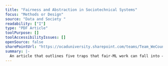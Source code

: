 ```yaml
---
title: "Fairness and Abstraction in Sociotechnical Systems"
focus: "Methods or Design"
source: "Data and Society "
readability: ["I"]
type: "PDF Article"
toolPurpose: []
toolAccessibilityIssues: []
openSource: false
sharePointUrl: "https://ocaduniversity.sharepoint.com/teams/Team_WeCount/Shared%20Documents/Resources%20and%20Tools/Literature%20(curated)/Fairness%20and%20Abstraction%20in%20Sociotechnical%20Systems.pdf"
summary: |-
  An article that outlines five traps that fair-ML work can fall into — framing, portability, formalism, ripple effect and solutionism — even though it tries to be more context-aware than traditional data science.
---
```


